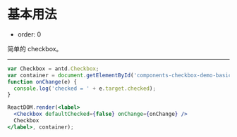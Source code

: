 # 基本用法

- order: 0

简单的 checkbox。

---

````jsx
var Checkbox = antd.Checkbox;
var container = document.getElementById('components-checkbox-demo-basic');
function onChange(e) {
  console.log('checked = ' + e.target.checked);
}

ReactDOM.render(<label>
  <Checkbox defaultChecked={false} onChange={onChange} />
  Checkbox
</label>, container);
````
